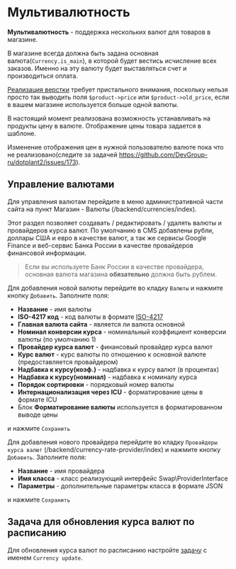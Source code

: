 # Мультивалютность

**Мультивалютность** - поддержка нескольких валют для товаров в магазине.

В магазине всегда должна быть задана основная валюта(`Currency.is_main`), в которой будет вестись исчисление всех заказов. Именно на эту валюту будет выставляться счет и производиться оплата.

[Реализация верстки](Multicurrency_Markup) требует пристального внимания, поскольку нельзя просто так выводить поля `$product->price` или `$product->old_price`, если в вашем магазине используется больше одной валюты.

В настоящий момент реализована возможность устанавливать на продукты цену в валюте. Отображение цены товара задается в шаблоне.

Изменение отображения цен в нужной пользователю валюте пока что не реализовано(следите за задачей https://github.com/DevGroup-ru/dotplant2/issues/173).

## Управление валютами

Для управления валютам перейдите в  меню административной части сайта на пункт Магазин - Валюты (/backend/currencies/index).

Этот раздел позволяет создавать / редактировать / удалять валюты и провайдеров курса валют. По умолчанию в CMS добавлены рубли, доллары США и евро в качестве валют, а так же сервисы Google Finance и веб-сервис Банка России в качестве провайдеров финансовой информации.

> Если вы используете Банк России в качестве провайдера, основная валюта магазина **обязательно** должна быть рублем.

Для добавления новой валюты перейдите во кладку `Валюты` и нажмите кнопку `Добавить`. Заполните поля:

* **Название** - имя валюты 
* **ISO-4217 код** - код валюты в формате [ISO-4217](https://ru.wikipedia.org/wiki/ISO_4217)
* **Главная валюта сайта** - является ли валюта основной
* **Номинал конверсии курса** - номинальный коэффициент конверсии валюты (по умолчанию 1)
* **Провайдер курса валют** - финансовый провайдер курса валют
* **Курс валют** - курс валюты по отношению к основной валюте (предоставляется провайдером)
* **Надбавка к курсу(коэф.)** - надбавка к курсу валют (в процентах)
* **Надбавка к курсу(номинал)** - надбавка к номиналу курса
* **Порядок сортировки** - порядковый номер валюты
* **Интернационализация через ICU** - форматирование цены в формате ICU
* Блок  **Форматирование валюты** используется в форматированном выводе цены

и нажмите `Сохранить`

Для добавления нового провайдера перейдите во кладку `Провайдеры курса валют` (/backend/currency-rate-provider/index) и нажмите кнопку `Добавить`. Заполните поля:

* **Название** - имя провайдера
* **Имя класса** - класс реализующий интерфейс Swap\ProviderInterface
* **Параметры** - дополнительные параметры класса в формате JSON

и нажмите `Сохранить`

## Задача для обновления курса валют по расписанию

Для обновления курса валют по расписанию настройте [задачу](Background_Tasks) с именем `Currency update`. 

